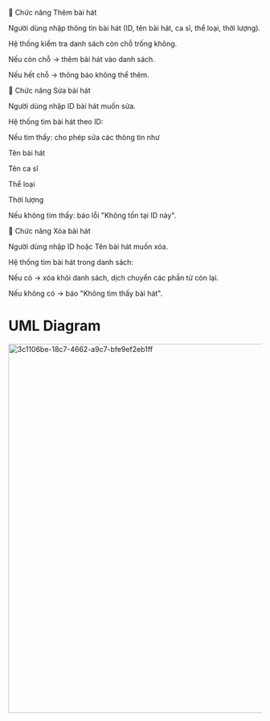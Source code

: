 🔹 Chức năng Thêm bài hát

Người dùng nhập thông tin bài hát (ID, tên bài hát, ca sĩ, thể loại, thời lượng).

Hệ thống kiểm tra danh sách còn chỗ trống không.

Nếu còn chỗ → thêm bài hát vào danh sách.

Nếu hết chỗ → thông báo không thể thêm.

🔹 Chức năng Sửa bài hát

Người dùng nhập ID bài hát muốn sửa.

Hệ thống tìm bài hát theo ID:

Nếu tìm thấy: cho phép sửa các thông tin như

Tên bài hát

Tên ca sĩ

Thể loại

Thời lượng

Nếu không tìm thấy: báo lỗi "Không tồn tại ID này".

🔹 Chức năng Xóa bài hát

Người dùng nhập ID hoặc Tên bài hát muốn xóa.

Hệ thống tìm bài hát trong danh sách:

Nếu có → xóa khỏi danh sách, dịch chuyển các phần tử còn lại.

Nếu không có → báo "Không tìm thấy bài hát".
# UML Diagram



<img width="1015" height="733" alt="3c1106be-18c7-4662-a9c7-bfe9ef2eb1ff" src="https://github.com/user-attachments/assets/3b000733-ea62-470a-8c6b-01a51960d7f4" />

